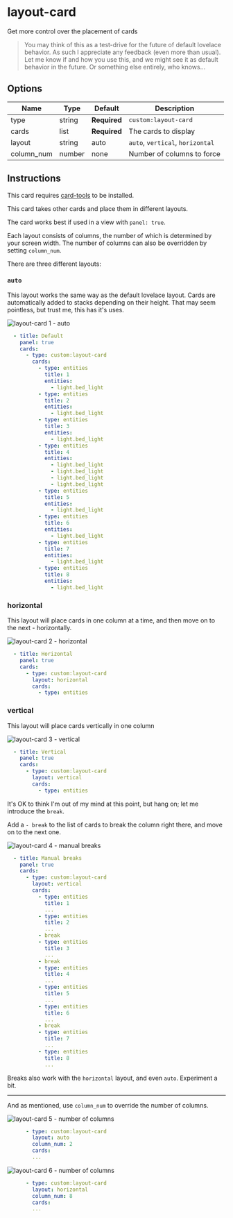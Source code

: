 layout-card
===========

Get more control over the placement of cards

> You may think of this as a test-drive for the future of default lovelace behavior. As such I appreciate any feedback (even more than usual). Let me know if and how you use this, and we might see it as default behavior in the future. Or something else entirely, who knows...

## Options

| Name | Type | Default | Description
| ---- | ---- | ------- | -----------
| type | string | **Required** | `custom:layout-card`
| cards | list | **Required** | The cards to display
| layout | string | auto | `auto`, `vertical`, `horizontal`
| column\_num | number | none | Number of columns to force

## Instructions

This card requires [card-tools](https://github.com/thomasloven/lovelace-card-tools) to be installed.

This card takes other cards and place them in different layouts.

The card works best if used in a view with `panel: true`.

Each layout consists of columns, the number of which is determined by your screen width. The number of columns can also be overridden by setting `column_num`.

There are three different layouts:

### `auto`

This layout works the same way as the default lovelace layout. Cards are automatically added to stacks depending on their height.
That may seem pointless, but trust me, this has it's uses.

![layout-card 1 - auto](https://user-images.githubusercontent.com/1299821/48088464-62312500-e202-11e8-8ccc-0ef6ac10ec2e.png)
```yaml
  - title: Default
    panel: true
    cards:
      - type: custom:layout-card
        cards:
          - type: entities
            title: 1
            entities:
              - light.bed_light
          - type: entities
            title: 2
            entities:
              - light.bed_light
          - type: entities
            title: 3
            entities:
              - light.bed_light
          - type: entities
            title: 4
            entities:
              - light.bed_light
              - light.bed_light
              - light.bed_light
              - light.bed_light
          - type: entities
            title: 5
            entities:
              - light.bed_light
          - type: entities
            title: 6
            entities:
              - light.bed_light
          - type: entities
            title: 7
            entities:
              - light.bed_light
          - type: entities
            title: 8
            entities:
              - light.bed_light
```

### horizontal

This layout will place cards in one column at a time, and then move on to the next - horizontally.

![layout-card 2 - horizontal](https://user-images.githubusercontent.com/1299821/48088463-62312500-e202-11e8-875a-5ff836069017.png)
```yaml
  - title: Horizontal
    panel: true
    cards:
      - type: custom:layout-card
        layout: horizontal
        cards:
          - type: entities
```

### vertical

This layout will place cards vertically in one column

![layout-card 3 - vertical](https://user-images.githubusercontent.com/1299821/48088462-62312500-e202-11e8-8e5e-7f4d1821eeb8.png)
```yaml
  - title: Vertical
    panel: true
    cards:
      - type: custom:layout-card
        layout: vertical
        cards:
          - type: entities
```

It's OK to think I'm out of my mind at this point, but hang on; let me introduce the `break`.

Add a `- break` to the list of cards to break the column right there, and move on to the next one.

![layout-card 4 - manual breaks](https://user-images.githubusercontent.com/1299821/48088461-62312500-e202-11e8-96ab-e4f560f8d4fc.png)
```yaml
  - title: Manual breaks
    panel: true
    cards:
      - type: custom:layout-card
        layout: vertical
        cards:
          - type: entities
            title: 1
            ...
          - type: entities
            title: 2
            ...
          - break
          - type: entities
            title: 3
            ...
          - break
          - type: entities
            title: 4
            ...
          - type: entities
            title: 5
            ...
          - type: entities
            title: 6
            ...
          - break
          - type: entities
            title: 7
            ...
          - type: entities
            title: 8
            ...
```

Breaks also work with the `horizontal` layout, and even `auto`. Experiment a bit.

---

And as mentioned, use `column_num` to override the number of columns.

![layout-card 5 - number of columns](https://user-images.githubusercontent.com/1299821/48088460-61988e80-e202-11e8-990f-22c5e0319b43.png)
```yaml
      - type: custom:layout-card
        layout: auto
        column_num: 2
        cards:
        ...
```

![layout-card 6 - number of columns](https://user-images.githubusercontent.com/1299821/48088459-61988e80-e202-11e8-9694-e7688ce34b5c.png)
```yaml
      - type: custom:layout-card
        layout: horizontal
        column_num: 8
        cards:
        ...
```

